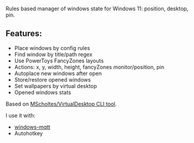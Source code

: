 Rules based manager of windows state for Windows 11: position, desktop, pin.

## Features:
- Place windows by config rules
- Find window by title/path regex
- Use PowerToys FancyZones layouts
- Actions: x, y, width, height, fancyZones monitor/position, pin
- Autoplace new windows after open
- Store/restore opened windows
- Set wallpapers by virtual desktop
- Opened windows stats

Based on [MScholtes/VirtualDesktop CLI tool](https://github.com/MScholtes/VirtualDesktop).

I use it with:

- [windows-mqtt](https://github.com/popstas/windows-mqtt)
- Autohotkey
